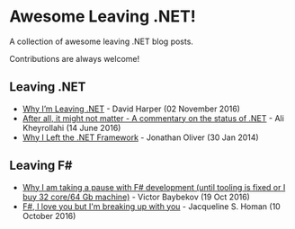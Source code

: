 # Awesome Leaving .NET!

A collection of awesome leaving .NET blog posts.

Contributions are always welcome!

## Leaving .NET

* [Why I’m Leaving .NET](https://beyondvelocity.wordpress.com/2016/11/02/why-im-leaving-net/) - David Harper (02 November 2016)
* [After all, it might not matter - A commentary on the status of .NET](http://byterot.blogspot.com.by/2016/06/after-all-it-might-not-matter-commentary-status-of-dotnet-dotnetcore-csharp-oss-fsharp-dnx.html) - Ali Kheyrollahi (14 June 2016)
* [Why I Left the .NET Framework](http://blog.jonathanoliver.com/why-i-left-dot-net/) - Jonathan Oliver (30 Jan 2014)

## Leaving F#

* [Why I am taking a pause with F# development (until tooling is fixed or I buy 32 core/64 Gb machine)](http://hotforknowledge.com/2016/10/19/4-functional-for-thought-imperative-for-hacking/) - Victor Baybekov (19 Oct 2016)
* [F#, I love you but I'm breaking up with you](https://www.reddit.com/r/fsharp/comments/56onje/f_i_love_you_but_im_breaking_up_with_you/) - Jacqueline S. Homan (10 October 2016)